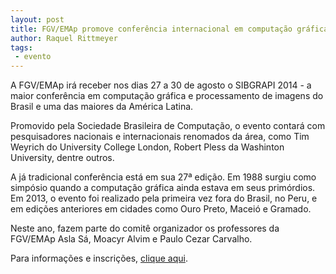 ```yaml
---
layout: post
title: FGV/EMAp promove conferência internacional em computação gráfica e processamento de imagens
author: Raquel Rittmeyer
tags:
 - evento
---
```

 
A FGV/EMAp irá receber nos dias 27 a 30 de agosto o SIBGRAPI 2014 - a
maior conferência em computação gráfica e processamento de imagens do
Brasil e uma das maiores da América Latina.
 
Promovido pela Sociedade Brasileira de Computação, o evento contará
com pesquisadores nacionais e internacionais renomados da área, como
Tim Weyrich do University College London, Robert Pless da Washinton
University, dentre outros.
 
A já tradicional conferência está em sua 27ª edição. Em 1988 surgiu
como simpósio quando a computação gráfica ainda estava em seus
primórdios. Em 2013, o evento foi realizado pela primeira vez fora do
Brasil, no Peru, e em edições anteriores em cidades como Ouro Preto,
Maceió e Gramado.
 
Neste ano, fazem parte do comitê organizador os professores da
FGV/EMAp Asla Sá, Moacyr Alvim e Paulo Cezar Carvalho.
 
Para informações e inscrições, [clique aqui](/sibgrapi-2014/).





